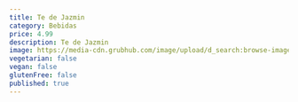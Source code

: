 ```yaml
---
title: Te de Jazmin
category: Bebidas
price: 4.99
description: Te de Jazmin
image: https://media-cdn.grubhub.com/image/upload/d_search:browse-images:default.jpg/w_150,q_auto:low,fl_lossy,dpr_2.0,c_fill,f_auto,h_150/m2vkk9whag35orslt4cy
vegetarian: false
vegan: false
glutenFree: false
published: true
---
```

